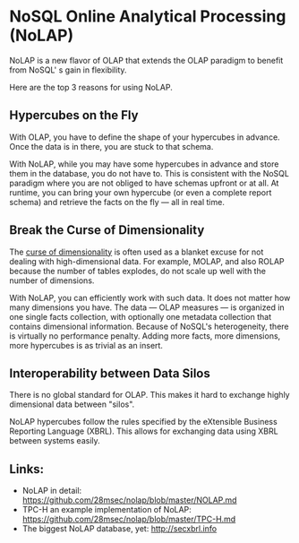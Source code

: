 # NoSQL Online Analytical Processing (NoLAP)

NoLAP is a new flavor of OLAP that extends the OLAP paradigm to benefit from NoSQL' s gain in flexibility.

Here are the top 3 reasons for using NoLAP.

## Hypercubes on the Fly
With OLAP, you have to define the shape of your hypercubes in advance. Once the data is in there, you are stuck to that schema.

With NoLAP, while you may have some hypercubes in advance and store them in the database, you do not have to. This is consistent with the NoSQL paradigm where you are not obliged to have schemas upfront or at all. At runtime, you can bring your own hypercube (or even a complete report schema) and retrieve the facts on the fly — all in real time.
 
## Break the Curse of Dimensionality
The [curse of dimensionality](http://en.wikipedia.org/wiki/Curse_of_dimensionality) is often used as a blanket excuse for not dealing with high-dimensional data. 
For example, MOLAP, and also ROLAP because the number of tables explodes, do not scale up well with the number of dimensions.

With NoLAP, you can efficiently work with such data. It does not matter how many dimensions you have. The data — OLAP measures — is organized in one single facts collection, with optionally one metadata collection that contains dimensional information. Because of NoSQL's heterogeneity, there is virtually no performance penalty. Adding more facts, more dimensions, more hypercubes is as trivial as an insert.

## Interoperability between Data Silos
There is no global standard for OLAP. This makes it hard to exchange highly dimensional data between "silos".

NoLAP hypercubes follow the rules specified by the eXtensible Business Reporting Language (XBRL). This allows for exchanging data using XBRL between systems easily.

## Links:

- NoLAP in detail: https://github.com/28msec/nolap/blob/master/NOLAP.md
- TPC-H an example implementation of NoLAP: https://github.com/28msec/nolap/blob/master/TPC-H.md
- The biggest NoLAP database, yet: http://secxbrl.info
